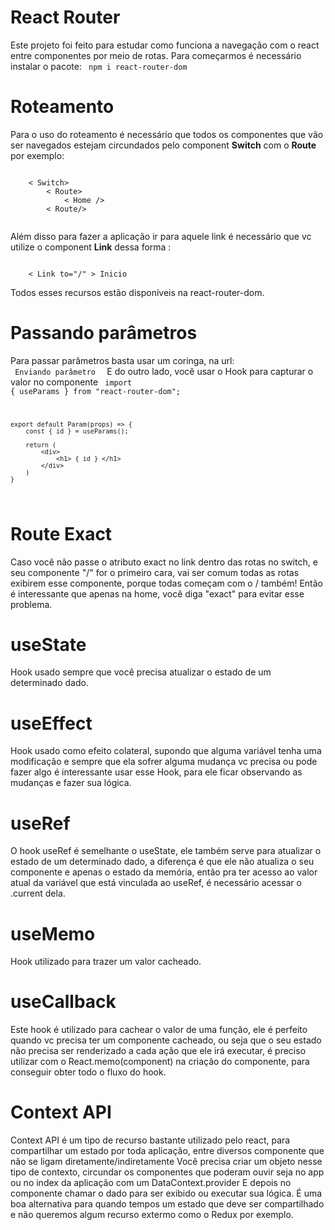 # React Router

Este projeto foi feito para estudar como funciona a navegação com o react entre componentes por meio de rotas.
Para começarmos é necessário instalar o pacote:
<code> npm i react-router-dom </code>

# Roteamento

Para o uso do roteamento é necessário que todos os componentes que vão ser navegados estejam circundados pelo component <b>Switch</b> com o <b>Route</b>
por exemplo:

<code>
    < Switch>
        < Route>
            < Home />
        < Route/>
    </ Switch>
</code>

Além disso para fazer a aplicação ir para aquele link é necessário que vc utilize o component <b>Link</b> dessa forma :

<code>
    < Link to="/" > Inicio </> 
</code>

Todos esses recursos estão disponíveis na react-router-dom.

# Passando parâmetros

Para passar parâmetros basta usar um coringa, na url: <code> <Link to="/param/:id"> Enviando parâmetro </Link> </code> E do outro lado, você usar o Hook para capturar o valor no componente
<code>
import { useParams } from "react-router-dom";

    export default Param(props) => {
        const { id } = useParams();

        return (
            <div>
                <h1> { id } </h1>
            </div>
        )
    }

</code>

# Route Exact

Caso você não passe o atributo exact no link dentro das rotas no switch, e seu componente "/" for o primeiro cara, vai ser comum
todas as rotas exibirem esse componente, porque todas começam com o / também! Então é interessante que apenas na home, você diga "exact"
para evitar esse problema.

# useState

Hook usado sempre que você precisa atualizar o estado de um determinado dado.

# useEffect

Hook usado como efeito colateral, supondo que alguma variável tenha uma modificação e sempre que ela sofrer alguma mudança vc precisa ou pode fazer algo
é interessante usar esse Hook, para ele ficar observando as mudanças e fazer sua lógica.

# useRef

O hook useRef é semelhante o useState, ele também serve para atualizar o estado de um determinado dado, a diferença é que ele não atualiza o seu componente
e apenas o estado da memória, então pra ter acesso ao valor atual da variável que está vinculada ao useRef, é necessário acessar o .current dela.

# useMemo

Hook utilizado para trazer um valor cacheado.

# useCallback

Este hook é utilizado para cachear o valor de uma função, ele é perfeito quando vc precisa ter um componente cacheado, ou seja que o seu estado não precisa
ser renderizado a cada ação que ele irá executar, é preciso utilizar com o React.memo(component) na criação do componente, para conseguir obter todo o
fluxo do hook.

# Context API

Context API é um tipo de recurso bastante utilizado pelo react, para compartilhar um estado por toda aplicação, entre diversos componente que não se ligam diretamente/indiretamente
Você precisa criar um objeto nesse tipo de contexto, circundar os componentes que poderam ouvir seja no app ou no index da aplicação com um DataContext.provider E
depois no componente chamar o dado para ser exibido ou executar sua lógica.
É uma boa alternativa para quando tempos um estado que deve ser compartilhado e não queremos algum recurso extermo como o Redux por exemplo.
